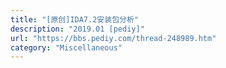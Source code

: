 ```yaml
---
title: "[原创]IDA7.2安装包分析"
description: "2019.01 [pediy]"
url: "https://bbs.pediy.com/thread-248989.htm"
category: "Miscellaneous"
---
```

